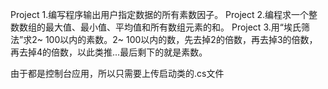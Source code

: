 Project 1.编写程序输出用户指定数据的所有素数因子。
Project 2.编程求一个整数数组的最大值、最小值、平均值和所有数组元素的和。
Project 3.用“埃氏筛法”求2~ 100以内的素数。2~ 100以内的数，先去掉2的倍数，再去掉3的倍数，再去掉4的倍数，以此类推...最后剩下的就是素数。


由于都是控制台应用，所以只需要上传启动类的.cs文件

